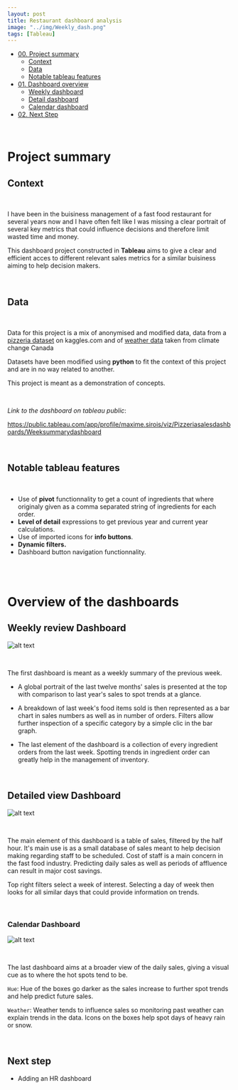 ```yaml
---
layout: post
title: Restaurant dashboard analysis
image: "../img/Weekly_dash.png"
tags: [Tableau]
---
```


- [00. Project summary](#overview-summary)
    - [Context](#overview-context)
    - [Data](#overview-data)
    - [Notable tableau features](#overview-features)
- [01. Dashboard overview](#concept-overview)
    - [Weekly dashboard](#overview-weekly)
    - [Detail dashboard](#overview-details)
    - [Calendar dashboard](#overview-calendar)
- [02. Next Step](#overview-next)

<br>


# Project summary <a name="overview-summary"></a>

## Context <a name="overview-context"></a>

<br>

I have been in the buisiness management of a fast food restaurant for several years now and I have often felt like I was missing a clear portrait of several key metrics that could influence decisions and therefore limit wasted time and money.

This dashboard project constructed in **Tableau** aims to give a clear and efficient acces to different relevant sales metrics for a similar buisiness aiming to help decision makers.

<br>

## Data <a name="overview-data"></a>

<br>

Data for this project is a mix of anonymised and modified data, data from a [pizzeria dataset](https://www.kaggle.com/datasets/shilongzhuang/pizza-sales) on kaggles.com and of [weather data](https://climate-change.canada.ca/climate-data/#/daily-climate-data.) taken from climate change Canada

Datasets have been modified using **python** to fit the context of this project and are in no way related to another. 


This project is meant as a demonstration of concepts.

<br>

*Link to the dashboard on tableau public*:

<https://public.tableau.com/app/profile/maxime.sirois/viz/Pizzeriasalesdashboards/Weeksummarydashboard>

<br>

## Notable tableau features <a name="overview-features"></a>

<br>

- Use of **pivot** functionnality to get a count of ingredients that where originaly given as a comma separated string of ingredients for each order.
- **Level of detail** expressions to get previous year and current year calculations.
- Use of imported icons for **info buttons**.
- **Dynamic filters.**
- Dashboard button navigation functionnality.

<br>

<br>

# Overview of the dashboards <a name="overview-actions"></a>

## Weekly review Dashboard <a name="overview-weekly"></a>



![alt text](/img/posts/Weekly_dash.png)

<br>

The first dashboard is meant as a weekly summary of the previous week.

- A global portrait of the last twelve months' sales is presented at the top with comparison to last year's sales to spot trends at a glance.

- A breakdown of last week's food items sold is then represented as a bar chart in sales numbers as well as in number of orders. Filters allow further inspection of a specific category by a simple clic in the bar graph.

- The last element of the dashboard is a collection of every ingredient orders from the last week. Spotting trends in ingredient order can greatly help in the management of inventory.

<br>

## Detailed view Dashboard <a name="overview-details"></a>



![alt text](/img/posts/Detail_dash.png)

<br>

The main element of this dashboard is a table of sales, filtered by the half hour. It's main use is as a small database of sales meant to help decision making regarding staff to be scheduled. Cost of staff is a main concern in the fast food industry. Predicting daily sales as well as periods of affluence can result in major cost savings.

Top right filters select a week of interest. Selecting a day of week then looks for all similar days that could provide information on trends.

<br>

### Calendar Dashboard <a name="overview-calendar"></a>



![alt text](/img/posts/Calendar_dash.png)

<br>

The last dashboard aims at a broader view of the daily sales, giving a visual cue as to where the hot spots tend to be.

```Hue```: Hue of the boxes go darker as the sales increase to further spot trends and help predict future sales.

```Weather```: Weather tends to influence sales so monitoring past weather can explain trends in the data. Icons on the boxes help spot days of heavy rain or snow. 

<br>

## Next step <a name="overview-next"></a>

- Adding an HR dashboard
